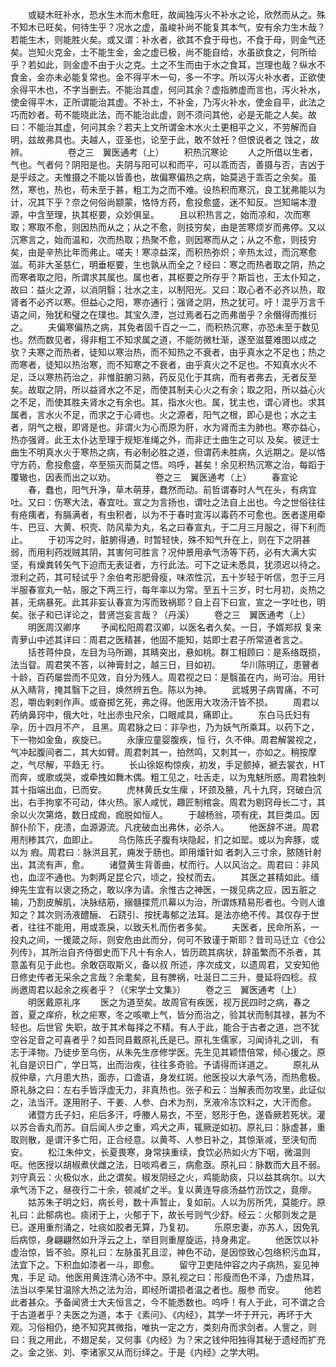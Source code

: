 <!-- { "loadSidebar": true } -->
　　或疑木旺补水，恐水生木而木愈旺，故闻独泻火不补水之论，欣然而从之。殊不知木已旺矣，何待生乎？况水之虚，虽峻补尚不能复其本气，安有余力生木哉？若能生木，则能胜火矣。或又谓：补水者，欲其不食于母也，不食于母，则金气还矣。岂知火克金，土不能生金，金之虚已极，尚不能自给，水虽欲食之，何所给乎？若如此，则金虚不由于火之克。土之不生而由于水之食耳，岂理也哉？纵水不食金，金亦未必能复常也。金不得平木一句，多一不字。所以泻火补水者，正欲使余得平木也，不字当删去。不能治其虚，何问其余？虚指肺虚而言也，泻火补水，使金得平木，正所谓能治其虚。不补土，不补金，乃泻火补水，使金自平，此法之巧而妙者。苟不能晓此法，而不能治此虚，则不须问其他，必是无能之人矣。故曰：不能治其虚，何问其余？若夫上文所谓金木水火土更相平之义，不劳解而自明，兹故弗具也。夫越人，亚圣也，论至于此，敢不敛衽？但恨说者之 蚀之，故辨。
　　
　　卷之三　翼医通考（上）
　　积热沉寒论
　　人之所借以生者，气也。气者何？阴阳是也。夫阴与阳可以和而平，可以乖而否，善摄与否，吉凶于是乎歧之。夫惟摄之不能以皆善也，故偏寒偏热之病，始莫逃于乖否之余矣。虽然，寒也，热也，苟未至于甚，粗工为之而不难。设热积而寒沉，良工犹弗能以为计，况其下乎？奈之何俗尚颛蒙，恪恃方药，愈投愈盛，迷不知反。岂知端本澄源，中含至理，执其枢要，众妙俱呈。
　　且以积热言之，始而凉和，次而寒取；寒取不愈，则因热而从之；从之不愈，则技穷矣，由是苦寒烦岁而弗停。又以沉寒言之，始而温和，次而热取；热聚不愈，则因寒而从之；从之不愈，则技穷矣，由是辛热比年而弗止。嗟夫！寒凉益深，而积热弥炽；辛热太过，而沉寒愈滋。苟非大圣慈仁，明垂枢要，生也孰从而全之？经曰：寒之而热者取之阴，热之而寒者取之阳，所谓求其属也。属也者，其枢要之所存乎？斯旨也，王太仆知之，故曰：益火之源，以消阴翳；壮水之主，以制阳光。又曰：取心者不必齐以热，取肾者不必齐以寒。但益心之阳，寒亦通行；强肾之阴，热之犹可。吁！混乎万言千语之间，殆犹和璧之在璞也。其宝久湮，岂过焉者石之而弗凿乎？余僭得而推衍之。
　　夫偏寒偏热之病，其免者固千百之一二，而积热沉寒，亦恐未至于数见也。然而数见者，得非粗工不知求属之道，不能防微杜渐，遂至滋蔓难图以成之欤？夫寒之而热者，徒知以寒治热，而不知热之不衰者，由乎真水之不足也；热之而寒者，徒知以热治寒，而不知寒之不衰者，由乎真火之不足也。不知真水火不足，泛以寒热药治之，非惟脏腑习熟，药反见化于其病，而有者弗去，无者反至矣。故取之阴，所以益肾水之不足，而使其制夫心火之有余；取之阳，所以益心火之不足，而使其胜夫肾水之有余也。其，指水火也。属，犹主也，谓心肾也。求其属者，言水火不足，而求之于心肾也。火之源者，阳气之根，即心是也；水之主者，阴气之根，即肾是也。非谓火为心而原为肝，水为肾而主为肺也。寒亦益心，热亦强肾。此王太仆达至理于规矩准绳之外，而非迂士曲生之可以 及矣。彼迂士曲生不明真水火于寒热之病，有必制必胜之道，但谓药未胜病，久远期之。是以恪守方药，愈投愈盛，卒至殒灭而莫之悟。呜呼，甚矣！余见积热沉寒之治，每蹈于覆辙也，因表而出之以劝。
　　
　　卷之三　翼医通考（上）
　　春宣论
　　春，蠢也，阳气升净，草木萌芽，蠢然而动。前哲谓春时人气在头，有病宜吐。又曰：伤寒大法，春宜吐。宣之为言扬也，谓吐之法自上出也。今之世俗往往有疮痍者，有膈满者，有虫积者，以为不于春时宣泻以毒药不可愈也。医者遂用牵牛、巴豆、大黄、枳壳、防风辈为丸，名之曰春宣丸，于二月三月服之，得下利而止。
　　于初泻之时，脏腑得通，时暂轻快，殊不知气升在上，则在下之阴甚弱，而用利药戕贼其阴，其害何可胜言？况仲景用承气汤等下药，必有大满大实坚，有燥粪转矢气下迫而无表证者，方行此法。可下之证未悉具，犹须迟以待之。泄利之药，其可轻试乎？余伯考形肥骨瘦，味浓性沉，五十岁轻于听信，忽于三月半服春宣丸一帖，服之下两三行，每年率以为常。至五十三岁，时七月初，炎热之甚，无病暴死。此其非妄认春宣为泻而致祸耶？自上召下曰宣，宣之一字吐也，明矣。张子和已详论之，昔贤岂妄言哉？（丹溪）
　　卷之三　翼医通考（上）
　　明医周汉卿序
　　予闻松阳周君汉卿，以医名者久矣。一日，予婿郑叔 复来青萝山中述其详曰：周君之医精甚，他固不能知，姑即士君子所常道者言之。
　　括苍蒋仲良，左目为马所踢，其睛突出，悬如桃。群工相顾曰：是系络既损，法当眢。周君笑不答，以神膏封之，越三日，目如初。
　　华川陈明辽，患瞽者十龄，百药屡尝而不见效，自分为残人。周君视之曰：是翳虽在内，尚可治。用针从入睛背，掩其翳下之目，焕然辨五色。陈以为神。
　　武城男子病胃痛，不可忍，嚼齿剌剌作声。或奋掷乞死，弗之得。他医用大攻汤汗皆不损。
　　周君以药纳鼻窍中，俄大吐，吐出赤虫尺余，口眼咸具，痛即止。
　　东白马氏妇有孕，历十四月不产， 且黑。周君脉之曰：非孕也，乃为妖气所乘耳。以药下之，下一物如金鱼，疾旋已。
　　永康应童婴腹疾，恒 行，久不伸。周君解裳视之，气冲起腹间者二，其大如臂。周君刺其一，拍然鸣，又刺其一，亦如之。稍按摩之，气尽解，平趋无 行。
　　长山徐妪构惊疾，初发，手足颤掉，褫去裳衣，HT 而奔，或歌或哭，或牵拽如舞木偶。粗工见之，吐舌走，以为鬼魅所惑。周君独刺其十指端出血，已而安。
　　虎林黄氏女生瘰 ，环颈及腋，凡十九窍，窍破白沉出，右手拘挛不可动，体火热。家人咸忧，趣匠制棺衾。周君为剔窍母长二寸，其余以火次第烙，数日成痂，痂脱如恒人。
　　于越杨翁，项有疣，其巨类瓜。因醉仆阶下，疣溃，血源源流。凡疣破血出弗休，必杀人。
　　他医辞不进。周君用剂糁其穴，血即止。
　　乌伤陈氏子腹有块隐起，扪之如罂。或以为奔豚，或以为 瘕。周君曰：脉洪且芤，痈发于肠也。即用燔针如 者刺入三寸余，脓随针射出，其流有声，愈。
　　诸暨黄生背善曲，杖而行。人以风治之。周君曰：非风也，血涩不通也。为刺两足昆仑穴，顷之，投杖而去。
　　其医之甚精如此。缙绅先生宜有以褒之扬之，敢以序为请。余惟古之神医，一拨见病之应，因五脏之输，乃割皮解肌，决脉结筋，搦髓揲荒爪幕以为治，所谓炼精易形者也。今则人谁知之？其次则汤液醴酾、 石跷引、按抚毒郁之法耳。是法亦绝不传。其仅存于世者，往往不能用，用或乖戾，以致夭札而伤者多矣。
　　夫医者，民命所系，一投丸之间，一援箴之际，则安危由此而分，何可不致谨于斯耶？昔司马迁立《仓公列传》，其所治自齐侍御史而下凡十有余人，皆历疏其病状，辞虽繁而不杀者，其意盖有见于此也。余敢窃取斯义，备以叔 所述，序次成文，以遗周君，又安知他日修史传者无采余之言哉？余耄矣，且有脾祸，吐涎日二三升，曼延将四稔。叔 尚邀周君以起余之疾者乎？（《宋学士文集》）
　　卷之三　翼医通考（上）
　　明医戴原礼序
　　医之为道至矣。故周官有疾医，视万民四时之病，春之 首，夏之痒疥，秋之疟寒，冬之咳嗽上气，皆分而治之，验其状而制其禄，甚为不轻也。后世官 失职，故于其术每择之不精。有人于此，能合于古者之道，岂不犹空谷足音之可喜者乎？如吾同县戴原礼氏是已。原礼生儒家，习闻诗礼之训， 有志于泽物。乃徒步至乌伤，从朱先生彦修学医。先生见其颖悟倍常，倾心援之。原礼自是识日广，学日笃，出而治疾，往往多奇验。予请得而详道之。
　　原礼从叔仲章，六月患大热，面赤，口谵语，身发红斑。他医投以大承气汤，而热愈极。原礼脉之曰：左右手皆浮虚无力，非真热也。张子和云：当解表而勿攻里，此证似之，法当汗。遂用附子、干姜、人参、白术为剂，烹液冷冻饮料之，大汗而愈。
　　诸暨方氏子妇，疟后多汗，呼媵人易衣，不至，怒形于色，遂昏厥若死状。灌以苏合香丸而苏。自后闻人步之重，鸡犬之声，辄厥逆如初。原礼曰：脉虚甚，重取则散，是谓汗多亡阳，正合经意。以黄芩、人参日补之，其惊渐减，至浃旬而安。
　　松江朱仲文，长夏畏寒，身常挟重续，食饮必热如火方下咽，微温则呕。他医授以胡椒煮伏雌之法，日啖鸡者三，病愈亟。原礼曰：脉数而大且不弱。刘守真云：火极似水，此之谓矣。椒发阴经之火，鸡能助痰，只以益其病尔。以大承气汤下之，昼夜行二十余，顿减纩之半。复以黄连导痰汤益竹沥饮之，竟瘳。
　　姑苏朱子明之妇，病长号，数十声暂止，复如前。人以为厉所凭，莫能疗。原礼曰：此郁病也。痰闭于上，火郁于下，故长号则气少舒。经云：火郁则发之是已。遂用重剂涌之，吐痰如胶者无算，乃复初。
　　乐原忠妻，亦苏人，因免乳后病惊，身翩翩然如升浮云之上，举目则重屋旋运，持身弗定。
　　他医饮以补虚治惊，皆不验。原礼曰：左脉虽芤且涩，神色不动，是因惊致心包络积污血耳，法宜下之。下积血如漆者一斗，即愈。
　　留守卫吏陆仲容之内子病热，妄见神鬼，手足 动。他医用黄连清心汤不中。原礼视之曰：形瘦而色不泽，乃虚热耳，法当以李杲甘温除大热之法为治，即经所谓损者温之者也。服参 而安。
　　他若此者甚众。予备闻贤士大夫恒言之，今不能悉数也。呜呼！有人于此，可不谓之合于古道者乎？夫医之为道，本于《素问》、《内经》，其学一坏于开元，再坏于大观。习俗相仍，绝不知究其微指，唯执一定之方，类刻舟而求剑者。人訾之，则曰：我之用此，不翅足矣，又何事《内经》为？宋之钱仲阳独得其秘于遗经而扩充之。金之张、刘、李诸家又从而衍绎之。于是《内经》之学大明。
